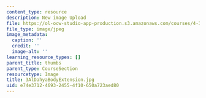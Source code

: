 ```yaml
---
content_type: resource
description: New image Upload
file: https://ol-ocw-studio-app-production.s3.amazonaws.com/courses/4-301-introduction-to-the-visual-arts-spring-2007/e74e3712469324554f10650a723aed80_3AlDahyaBodyExtension.jpg
file_type: image/jpeg
image_metadata:
  caption: ''
  credit: ''
  image-alt: ''
learning_resource_types: []
parent_title: thumbs
parent_type: CourseSection
resourcetype: Image
title: 3AlDahyaBodyExtension.jpg
uid: e74e3712-4693-2455-4f10-650a723aed80
---
```

